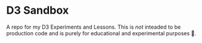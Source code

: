# D3 Sandbox

A repo for my D3 Experiments and Lessons.
This is *not* inteaded to be production code and is purely for educational and experimental purposes :baby:.
